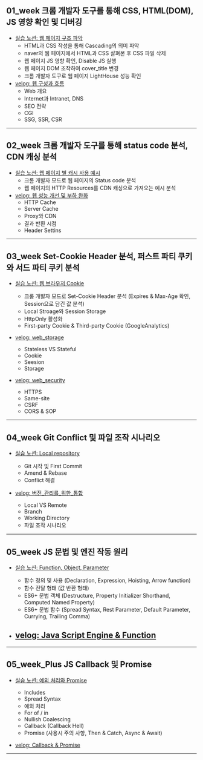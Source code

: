 ## 01_week 크롬 개발자 도구를 통해 CSS, HTML(DOM), JS 영향 확인 및 디버깅
- [실습 노션: 웹 페이지 구조 파악](https://www.notion.so/1-19ddba5fc4bc4d2da95641b37f4c9cd2)
  - HTML과 CSS 작성을 통해 Cascading의 의미 파악
  - naver의 웹 페이지에서 HTML과 CSS 살펴본 후 CSS 파일 삭제
  - 웹 페이지 JS 영향 확인, Disable JS 실행
  - 웹 페이지 DOM 조작하여 cover_title 변경
  - 크롬 개발자 도구로 웹 페이지 LightHouse 성능 확인
- [velog: 웹 구성과 흐름](https://velog.io/@luda412/01.-웹-구성과-흐름)
  - Web 개요
  - Internet과 Intranet, DNS
  - SEO 전략
  - CGI
  - SSG, SSR, CSR

----

## 02_week 크롬 개발자 도구를 통해 status code 분석, CDN 캐싱 분석
- [실습 노션: 웹 페이지 별 캐시 사용 예시](https://www.notion.so/2-status-code-CDN-13177547af084aa69701f526dd7bb8fb)
  - 크롬 개발자 모드로 웹 페이지의 Status code 분석
  - 웹 페이지의 HTTP Resources를 CDN 캐싱으로 가져오는 예시 분석
- [velog: 웹 성능 개선 및 부하 완화](https://velog.io/@luda412/02.-웹-성능-개선-및-부하-완화)
  - HTTP Cache
  - Server Cache
  - Proxy와 CDN
  - 결과 반환 시점
  - Header Settins

----

## 03_week Set-Cookie Header 분석, 퍼스트 파티 쿠키와 서드 파티 쿠키 분석
- [실습 노션: 웹 브라우저 Cookie](https://www.notion.so/3-Set-Cookie-Header-MaxAge-Expires-Session-7f1bce871f3646bdac6abffd778c68dd)
  - 크롬 개발자 모드로 Set-Cookie Header 분석 (Expires & Max-Age 확인, Session으로 담긴 값 분석)
  - Local Stroage와 Session Storage
  - HttpOnly 활성화
  - First-party Cookie & Third-party Cookie (GoogleAnalytics)

- [velog: web_storage](https://velog.io/@luda412/03.-웹-저장소)
  - Stateless VS Stateful
  - Cookie
  - Seesion
  - Storage

- [velog: web_security](https://velog.io/@luda412/웹-보안)
  - HTTPS
  - Same-site
  - CSRF
  - CORS & SOP 

----

## 04_week Git Conflict 및 파일 조작 시나리오
- [실습 노션: Local repository](https://www.notion.so/4-Git-Conflict-05ee99ce2753444c9df0a12d8b331fd0)
  - Git 시작 및 First Commit
  - Amend & Rebase
  - Conflict 해결

- [velog: 버전_관리를_위한_통합](https://velog.io/@luda412/04.-버전-관리를-위한-통합과-배포)
  - Local VS Remote
  - Branch
  - Working Directory
  - 파일 조작 시나리오
----

## 05_week JS 문법 및 엔진 작동 원리
- [실습 노션: Function, Object, Parameter](https://www.notion.so/5-Java-Script-23a0e2dc4b7a439981d8efc1bcdee1be)
  - 함수 정의 및 사용 (Declaration, Expression, Hoisting, Arrow function)
  - 함수 전달 형태 (값 반환 형태)
  - ES6+ 문법 객체 (Destructure, Property Initializer Shorthand, Computed Named Property)
  - ES6+ 문법 함수 (Spread Syntax, Rest Parameter, Default Parameter, Currying, Trailing Comma)

- [velog: Java Script Engine & Function](https://velog.io/@luda412/Java-Script-기본-문법)
  - 
---

## 05_week_Plus JS Callback 및 Promise
- [실습 노션: 예외 처리와 Promise](https://www.notion.so/5-JS-ES6-90377060793948b4afd21ce1c57c291b)
  - Includes
  - Spread Syntax
  - 예외 처리
  - For of / in
  - Nullish Coalescing
  - Callback (Callback Hell)
  - Promise (사용시 주의 사항, Then & Catch, Async & Await)

- [velog: Callback & Promise](https://velog.io/@luda412/06.-CallBack-And-Promise)
---



